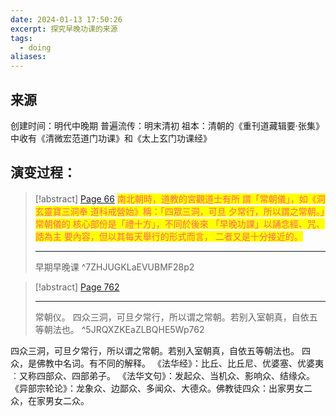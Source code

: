 ```yaml
---
date: 2024-01-13 17:50:26
excerpt: 探究早晚功课的来源
tags:
  - doing
aliases:
---
```

## 来源
创建时间：明代中晚期
普遍流传：明末清初
祖本：清朝的《重刊道藏辑要·张集》中收有《清微宏范道门功课》和《太上玄门功课经》

## 演变过程：
> [!abstract] [Page 66](zotero://open-pdf/library/items/EVUBMF28?page=2&annotation=7ZHJUGKL)
>  <mark style="color: #ff6666;">南北朝時，道教的宮觀道士有所 謂「常朝儀」，如《洞玄靈寶三洞奉 道科戒營始》稱：「四眾三洞，可旦 夕常行，所以謂之常朝。」常朝儀的 核心部份是「禮十方」，不同於後來 「早晚功課」以誦念經、咒、誥為主 要內容，但以其每天舉行的形式而言， 二者又是十分接近的。</mark>
> 
> * * *
> 
> 早期早晚课
> ^7ZHJUGKLaEVUBMF28p2

> [!abstract] [Page 762](zotero://open-pdf/library/items/ZLBQHE5W?page=762&annotation=5JRQXZKE)
> <mark style="color: #ffd400;"></mark>
> 
> * * *
> 
> 常朝仪。
> 四众三洞，可旦夕常行，所以谓之常朝。若别入室朝真，自依五等朝法也。
> ^5JRQXZKEaZLBQHE5Wp762

四众三洞，可旦夕常行，所以谓之常朝。若别入室朝真，自依五等朝法也。
	四众，是佛教中名词。有不同的解释。
	《法华经》：比丘、比丘尼、优婆塞、优婆夷︰又称四部众、四部弟子。
	《法华文句》：发起众、当机众、影响众、结缘众。
	《异部宗轮论》：龙象众、边鄙众、多闻众、大德众。佛教徒四众：出家男女二众，在家男女二众。